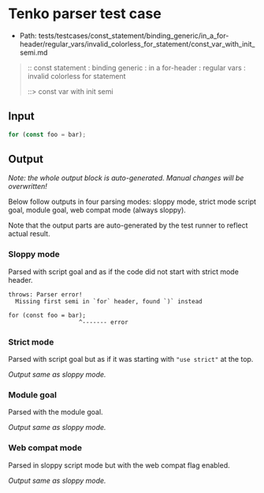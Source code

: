 # Tenko parser test case

- Path: tests/testcases/const_statement/binding_generic/in_a_for-header/regular_vars/invalid_colorless_for_statement/const_var_with_init_semi.md

> :: const statement : binding generic : in a for-header : regular vars : invalid colorless for statement
>
> ::> const var with init semi

## Input

`````js
for (const foo = bar);
`````

## Output

_Note: the whole output block is auto-generated. Manual changes will be overwritten!_

Below follow outputs in four parsing modes: sloppy mode, strict mode script goal, module goal, web compat mode (always sloppy).

Note that the output parts are auto-generated by the test runner to reflect actual result.

### Sloppy mode

Parsed with script goal and as if the code did not start with strict mode header.

`````
throws: Parser error!
  Missing first semi in `for` header, found `)` instead

for (const foo = bar);
                    ^------- error
`````

### Strict mode

Parsed with script goal but as if it was starting with `"use strict"` at the top.

_Output same as sloppy mode._

### Module goal

Parsed with the module goal.

_Output same as sloppy mode._

### Web compat mode

Parsed in sloppy script mode but with the web compat flag enabled.

_Output same as sloppy mode._
